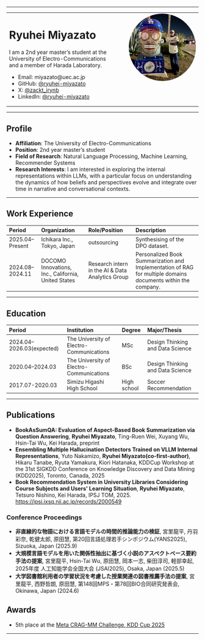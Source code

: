 
---

<table>
  <tr>
    <td style="vertical-align:top;">
      <h1>Ryuhei Miyazato</h1>
      <p>
        I am a 2nd year master’s student at the University of Electro-Communications<br>
        and a member of Harada Laboratory.
      </p>
      <ul>
        <li>Email: miyazato@uec.ac.jp</li>
        <li>GitHub: <a href="https://github.com/ryuhei-miyazato">@ryuhei-miyazato</a></li>
        <li>X: <a href="https://x.com/zakct_irynb">@zackt_irynb</a></li>
        <li>LinkedIn: <a href="https://www.linkedin.com/in/ryuhei-miyazato-538b17285/">@ryuhei-miyazato</a></li>
      </ul>
    </td>
    <td style="text-align:right; vertical-align:top; padding-left:24px;">
      <img src="./images/profile.jpeg" alt="Profile Photo" width="500
      " style="border-radius:50%;">
    </td>
  </tr>
</table>


---

## Profile

- **Affiliation**:  The University of Electro-Communications
- **Position**: 2nd year master’s student
- **Field of Research**:  Natural Language Processing, Machine Learning, Recommender Systems
- **Research Interests**: I am interested in exploring the internal representations within LLMs, with a particular focus on understanding the dynamics of how beliefs and perspectives evolve and integrate over time in narrative and conversational contexts.

---

## Work Experience

| Period         | Organization         | Role/Position       | Description                              |
|:-------------- |:------------------- |:-------------------|:-----------------------------------------|
| 2025.04–Present| Ichikara Inc., Tokyo, Japan| outsourcing | Synthesising of the DPO dataset.  |
| 2024.08–2024.11| DOCOMO Innovations, Inc., California, United States |  Research intern in the AI & Data Analytics Group | Personalized Book Summarization and Implementation of RAG for multiple domains documents within the company. |

---

## Education

| Period         | Institution         | Degree             | Major/Thesis                             |
|:-------------- |:-------------------|:-------------------|:-----------------------------------------|
| 2024.04–2026.03(expected)| The University of Electro-Communications   |MSc | Design Thinking and Data Science                    |
| 2020.04–2024.03| The University of Electro-Communications   | BSc  | Design Thinking and Data Science |
| 2017.07-2020.03 | Simizu Higashi High School | High school | Soccer Recommendation

---

## Publications
- **BookAsSumQA: Evaluation of Aspect-Based Book Summarization via Question Answering**, **Ryuhei Miyazato**, Ting-Ruen Wei, Xuyang Wu, Hsin-Tai Wu, Kei Harada, preprint
- **Ensembling Multiple Hallucination Detectors Trained on VLLM Internal Representations**, Yuto Nakamizo, **Ryuhei Miyazato(co-first-author)**, Hikaru Tanabe, Ryuta Yamakura, Kiori Hatanaka, KDDCup Workshop at the 31st SIGKDD Conference on Knowledge Discovery and Data Mining (KDD2025), Toronto, Canada, 2025
- **Book Recommendation System in University Libraries Considering Course Subjects and Users' Learning Situation**, **Ryuhei Miyazato**, Tetsuro Nishino, Kei Harada, IPSJ TOM, 2025. https://ipsj.ixsq.nii.ac.jp/records/2000549


### Conference Proceedings
- **非直線的な物語における言語モデルの時間的推論能力の検証**, 宮里龍平, 丹羽彩奈, 乾健太郎, 原田慧, 第20回言語処理若手シンポジウム(YANS2025), Sizuoka, Japan (2025.9)
- **大規模言語モデルを用いた関係性抽出に基づく小説のアスペクトベース要約手法の提案**, 宮里龍平, Hsin-Tai Wu, 原田慧, 岡本一志, 柴田淳司, 軽部幸起, 2025年度 人工知能学会全国大会 (JSAI2025), Osaka, Japan (2025.5)
- **⼤学図書館利⽤者の学習状況を考慮した授業関連の図書推薦⼿法の提案**, 宮里龍平, 西野哲朗, 原田慧, 第148回MPS・第78回BIO合同研究発表会, Okinawa, Japan (2024.6)

## Awards
- 5th place at the [Meta CRAG-MM Challenge, KDD Cup 2025](https://www.aicrowd.com/challenges/meta-crag-mm-challenge-2025)

---